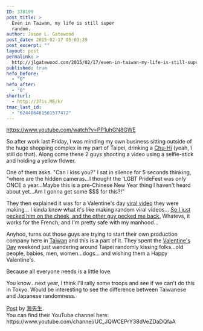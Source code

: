 ```yaml
---
ID: 378199
post_title: >
  Even in Taiwan, my life is still super
  random.
author: Jason L. Gatewood
post_date: 2015-02-17 05:03:39
post_excerpt: ""
layout: post
permalink: >
  http://jlgatewood.com/2015/02/17/even-in-taiwan-my-life-is-still-super-random/
published: true
hefo_before:
  - "0"
hefo_after:
  - "0"
shorturl:
  - http://J7is.ME/kr
tmac_last_id:
  - "624406461561577472"
---
```

https://www.youtube.com/watch?v=PP1uhGN8GWE

So after work last Friday, I was minding my own business sitting outside of the huge shopping complex in my part of Taipei, drinking a <a class="zem_slink" title="Chūhai" href="http://en.wikipedia.org/wiki/Ch%C5%ABhai" target="_blank" rel="wikipedia">Chu-Hi</a> (yeah, I still do that). Along come these 2 guys shooting a video using a selfie-stick and holding a yellow flower.

One of them asks. "Can I kiss you?" I sat in silence for 5 seconds thinking, "where are the hidden cameras...I thought the 'LGBT PrideFest was only ONCE a year...Maybe this is a pre-Chinese New Year thing I haven't heard about yet...Am I gonna get some $$$ for this?!"

They then explained it was for a Valentine's day <a class="zem_slink" title="Viral video" href="http://en.wikipedia.org/wiki/Viral_video" target="_blank" rel="wikipedia">viral video</a> they were making... I kinda know what it's like making random viral videos... <a href="http://youtu.be/PP1uhGN8GWE?t=3m47s" target="_blank">So I just pecked him on the cheek, and the other guy pecked me back.</a> Whatevs, it works for the French, and I'm pretty safe with my manhood...

Anyhoo, turns out those guys are trying to start their own production company here in <a class="zem_slink" title="Taiwan" href="http://maps.google.com/maps?ll=25.0333333333,121.633333333&amp;spn=10.0,10.0&amp;q=25.0333333333,121.633333333 (Taiwan)&amp;t=h" target="_blank" rel="geolocation">Taiwan</a> and this is a part of it. They spent the <a class="zem_slink" title="Valentine's Day" href="http://en.wikipedia.org/wiki/Valentine%27s_Day" target="_blank" rel="wikipedia">Valentine's Day</a> weekend just wandering around Taipei randomly kissing folks...old people, babies, men, women...dogs... and wishing them a Happy Valentine's.

Because all everyone needs is a little love.

You know...next year, I think I'll rally some troops and see if we can't do this in Tokyo. Would be interesting to see the difference between Taiwanese and Japanese randomness.
<div id="fb-root"></div>
<script>// < ![CDATA[
<span class="mceItemHidden" data-mce-bogus="1">(function(d, s, id) { var js, <span class="hiddenSpellError" pre="" data-mce-bogus="1">fjs</span> = d.getElementsByTagName(s)[0]; if (d.getElementById(id)) return; js = d.createElement(s); js.id = id; js.src = "//connect.facebook.net/en_US/all.js#xfbml=1"; <span class="hiddenSpellError" pre="" data-mce-bogus="1">fjs</span>.parentNode.insertBefore(js, fjs); }(document, 'script', '<span class="hiddenSpellError" pre="" data-mce-bogus="1">facebook-jssdk</span>'));
// ]]></script>
<div class="fb-post" data-href="https://www.facebook.com/photo.php?fbid=10202982751364411&amp;set=a.1445593754504.54103.1672966872&amp;type=1" data-width="466">
<div class="fb-xfbml-parse-ignore"><a href="https://www.facebook.com/photo.php?fbid=10202982751364411&amp;set=a.1445593754504.54103.1672966872&amp;type=1">Post</a> by <a href="https://www.facebook.com/BruteSea">海先生</a>.</div>
</div>
You can find their YouTube channel here:
https://www.youtube.com/channel/UC_JQWCEPrY38dVeZDaDQfaA